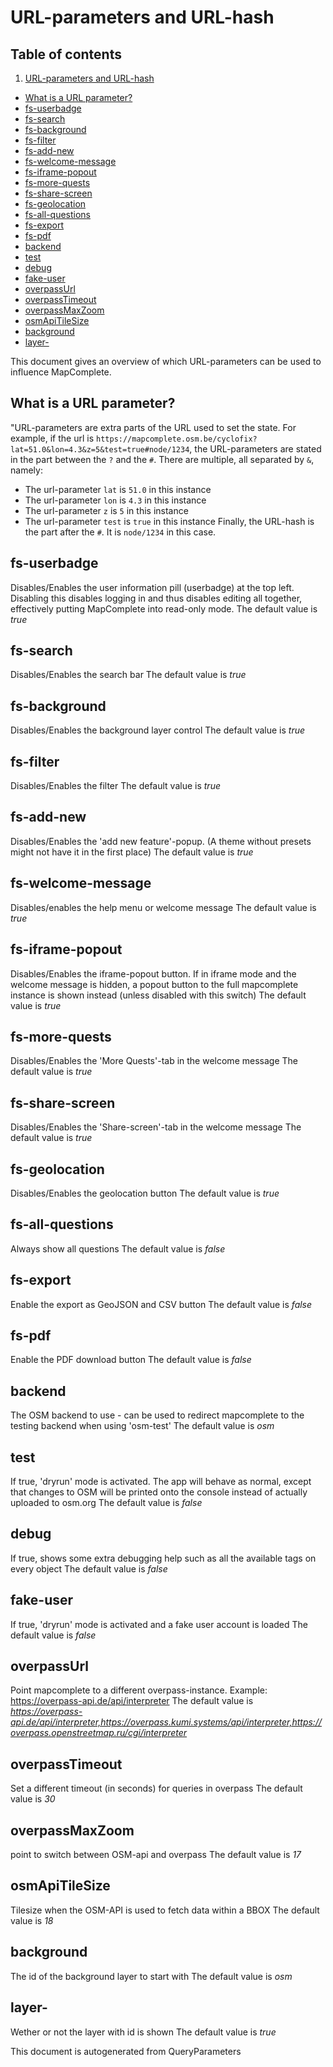 

 URL-parameters and URL-hash 
=============================

 ## Table of contents

1. [URL-parameters and URL-hash](#URL-parameters_and_URL-hash)
  - [What is a URL parameter?](#what_is_a_url_parameter)
  - [fs-userbadge](#fs-userbadge)
  - [fs-search](#fs-search)
  - [fs-background](#fs-background)
  - [fs-filter](#fs-filter)
  - [fs-add-new](#fs-add-new)
  - [fs-welcome-message](#fs-welcome-message)
  - [fs-iframe-popout](#fs-iframe-popout)
  - [fs-more-quests](#fs-more-quests)
  - [fs-share-screen](#fs-share-screen)
  - [fs-geolocation](#fs-geolocation)
  - [fs-all-questions](#fs-all-questions)
  - [fs-export](#fs-export)
  - [fs-pdf](#fs-pdf)
  - [backend](#backend)
  - [test](#test)
  - [debug](#debug)
  - [fake-user](#fake-user)
  - [overpassUrl](#overpassUrl)
  - [overpassTimeout](#overpassTimeout)
  - [overpassMaxZoom](#overpassMaxZoom)
  - [osmApiTileSize](#osmApiTileSize)
  - [background](#background)
  - [layer-<layer-id>](#layer-<layer-id>)

 This document gives an overview of which URL-parameters can be used to influence MapComplete. 

 What is a URL parameter? 
--------------------------

 "URL-parameters are extra parts of the URL used to set the state. For example, if the url is `https://mapcomplete.osm.be/cyclofix?lat=51.0&lon=4.3&z=5&test=true#node/1234`, the URL-parameters are stated in the part between the `?` and the `#`. There are multiple, all separated by `&`, namely:  

  - The url-parameter `lat` is `51.0` in this instance
  - The url-parameter `lon` is `4.3` in this instance
  - The url-parameter `z` is `5` in this instance
  - The url-parameter `test` is `true` in this instance
 Finally, the URL-hash is the part after the `#`. It is `node/1234` in this case. 

 fs-userbadge 
--------------

 Disables/Enables the user information pill (userbadge) at the top left. Disabling this disables logging in and thus disables editing all together, effectively putting MapComplete into read-only mode. The default value is _true_ 

 fs-search 
-----------

 Disables/Enables the search bar The default value is _true_ 

 fs-background 
---------------

 Disables/Enables the background layer control The default value is _true_ 

 fs-filter 
-----------

 Disables/Enables the filter The default value is _true_ 

 fs-add-new 
------------

 Disables/Enables the 'add new feature'-popup. (A theme without presets might not have it in the first place) The default value is _true_ 

 fs-welcome-message 
--------------------

 Disables/enables the help menu or welcome message The default value is _true_ 

 fs-iframe-popout 
------------------

 Disables/Enables the iframe-popout button. If in iframe mode and the welcome message is hidden, a popout button to the full mapcomplete instance is shown instead (unless disabled with this switch) The default value is _true_ 

 fs-more-quests 
----------------

 Disables/Enables the 'More Quests'-tab in the welcome message The default value is _true_ 

 fs-share-screen 
-----------------

 Disables/Enables the 'Share-screen'-tab in the welcome message The default value is _true_ 

 fs-geolocation 
----------------

 Disables/Enables the geolocation button The default value is _true_ 

 fs-all-questions 
------------------

 Always show all questions The default value is _false_ 

 fs-export 
-----------

 Enable the export as GeoJSON and CSV button The default value is _false_ 

 fs-pdf 
--------

 Enable the PDF download button The default value is _false_ 

 backend 
---------

 The OSM backend to use - can be used to redirect mapcomplete to the testing backend when using 'osm-test' The default value is _osm_ 

 test 
------

 If true, 'dryrun' mode is activated. The app will behave as normal, except that changes to OSM will be printed onto the console instead of actually uploaded to osm.org The default value is _false_ 

 debug 
-------

 If true, shows some extra debugging help such as all the available tags on every object The default value is _false_ 

 fake-user 
-----------

 If true, 'dryrun' mode is activated and a fake user account is loaded The default value is _false_ 

 overpassUrl 
-------------

 Point mapcomplete to a different overpass-instance. Example: https://overpass-api.de/api/interpreter The default value is _https://overpass-api.de/api/interpreter,https://overpass.kumi.systems/api/interpreter,https://overpass.openstreetmap.ru/cgi/interpreter_ 

 overpassTimeout 
-----------------

 Set a different timeout (in seconds) for queries in overpass The default value is _30_ 

 overpassMaxZoom 
-----------------

  point to switch between OSM-api and overpass The default value is _17_ 

 osmApiTileSize 
----------------

 Tilesize when the OSM-API is used to fetch data within a BBOX The default value is _18_ 

 background 
------------

 The id of the background layer to start with The default value is _osm_ 

 layer-<layer-id> 
------------------

 Wether or not the layer with id <layer-id> is shown The default value is _true_ 

This document is autogenerated from QueryParameters